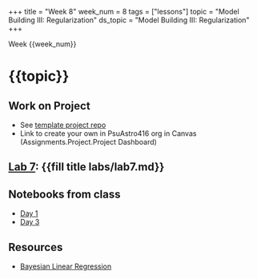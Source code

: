 +++
title = "Week 8"
week_num = 8
tags = ["lessons"]
topic = "Model Building III:  Regularization"
ds_topic = "Model Building III: Regularization"
+++

Week {{week_num}}
# {{topic}}

## Work on Project
- See [template project repo](https://github.com/PsuAstro416/project-template)
- Link to create your own in PsuAstro416 org in Canvas (Assignments.Project.Project Dashboard)

## [Lab 7](../../labs/lab7/): {{fill title labs/lab7.md}}

## Notebooks from class
- [Day 1](https://psuastro416.github.io/Spring2025/tutorials/week8/)
- [Day 3](https://psuastro416.github.io/Spring2025/tutorials/week8day3/)

## Resources
- [Bayesian Linear Regression](https://storopoli.github.io/Bayesian-Julia/pages/06_linear_reg/)

